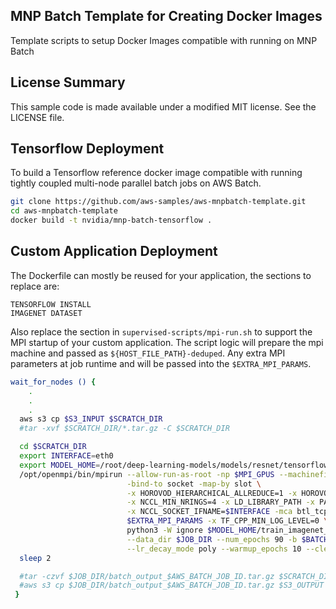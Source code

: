 ## MNP Batch Template for Creating Docker Images

Template scripts to setup Docker Images compatible with running on MNP Batch

## License Summary

This sample code is made available under a modified MIT license. See the LICENSE file.

## Tensorflow Deployment
To build a Tensorflow reference docker image compatible with running tightly coupled multi-node parallel batch jobs on AWS Batch.

```bash
git clone https://github.com/aws-samples/aws-mnpbatch-template.git
cd aws-mnpbatch-template
docker build -t nvidia/mnp-batch-tensorflow .
```

## Custom Application Deployment
The Dockerfile can mostly be reused for your application, the sections to replace are:
```
TENSORFLOW INSTALL
IMAGENET DATASET
```
Also replace the section in ```supervised-scripts/mpi-run.sh``` to support the MPI startup of your custom application. The script logic will prepare the mpi machine and passed as ```${HOST_FILE_PATH}-deduped```. Any extra MPI parameters at job runtime and will be passed into the ```$EXTRA_MPI_PARAMS```.
```bash
wait_for_nodes () {
	.
	.
	.
  aws s3 cp $S3_INPUT $SCRATCH_DIR
  #tar -xvf $SCRATCH_DIR/*.tar.gz -C $SCRATCH_DIR

  cd $SCRATCH_DIR
  export INTERFACE=eth0
  export MODEL_HOME=/root/deep-learning-models/models/resnet/tensorflow
  /opt/openmpi/bin/mpirun --allow-run-as-root -np $MPI_GPUS --machinefile ${HOST_FILE_PATH}-deduped -mca plm_rsh_no_tree_spawn 1 \
                          -bind-to socket -map-by slot \
                          -x HOROVOD_HIERARCHICAL_ALLREDUCE=1 -x HOROVOD_FUSION_THRESHOLD=16777216 \
                          -x NCCL_MIN_NRINGS=4 -x LD_LIBRARY_PATH -x PATH -mca pml ob1 -mca btl ^openib \
                          -x NCCL_SOCKET_IFNAME=$INTERFACE -mca btl_tcp_if_include $INTERFACE \
                          $EXTRA_MPI_PARAMS -x TF_CPP_MIN_LOG_LEVEL=0 \
                          python3 -W ignore $MODEL_HOME/train_imagenet_resnet_hvd.py \
                          --data_dir $JOB_DIR --num_epochs 90 -b $BATCH_SIZE \
                          --lr_decay_mode poly --warmup_epochs 10 --clear_log
  sleep 2

  #tar -czvf $JOB_DIR/batch_output_$AWS_BATCH_JOB_ID.tar.gz $SCRATCH_DIR/*
  #aws s3 cp $JOB_DIR/batch_output_$AWS_BATCH_JOB_ID.tar.gz $S3_OUTPUT
 }
```


